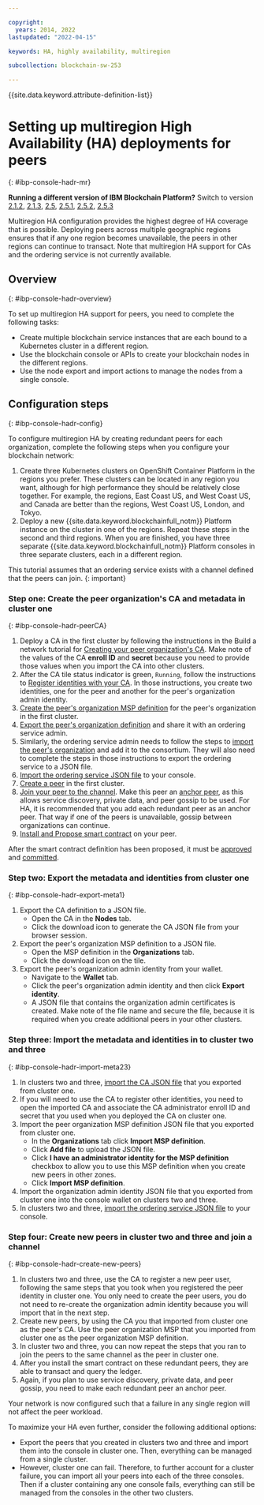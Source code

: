 ```yaml
---

copyright: 
  years: 2014, 2022
lastupdated: "2022-04-15"

keywords: HA, highly availability, multiregion

subcollection: blockchain-sw-253

---
```




{{site.data.keyword.attribute-definition-list}}

# Setting up multiregion High Availability (HA) deployments for peers
{: #ibp-console-hadr-mr}

<p>
<strong>Running a different version of IBM Blockchain Platform?</strong> Switch to version
<a href="/docs/blockchain-sw?topic=blockchain-sw-ibp-console-hadr-mr">2.1.2</a>,
<a href="/docs/blockchain-sw-213?topic=blockchain-sw-213-ibp-console-hadr-mr">2.1.3</a>,
<a href="/docs/blockchain-sw-25?topic=blockchain-sw-25-ibp-console-hadr-mr">2.5</a>,
<a href="/docs/blockchain-sw-251?topic=blockchain-sw-251-ibp-console-hadr-mr">2.5.1</a>,
<a href="/docs/blockchain-sw-252?topic=blockchain-sw-252-ibp-console-hadr-mr">2.5.2</a>,
<a href="/docs/blockchain-sw-253?topic=blockchain-sw-253-ibp-console-hadr-mr">2.5.3</a>
</p>

Multiregion HA configuration provides the highest degree of HA coverage that is possible. Deploying peers across multiple geographic regions ensures that if any one region becomes unavailable, the peers in other regions can continue to transact. Note that multiregion HA support for CAs and the ordering service is not currently available.

## Overview
{: #ibp-console-hadr-overview}

To set up multiregion HA support for peers, you need to complete the following tasks:
- Create multiple blockchain service instances that are each bound to a Kubernetes cluster in a different region.
- Use the blockchain console or APIs to create your blockchain nodes in the different regions.
- Use the node export and import actions to manage the nodes from a single console.

## Configuration steps
{: #ibp-console-hadr-config}

To configure multiregion HA by creating redundant peers for each organization, complete the following steps when you configure your blockchain network:

1. Create three Kubernetes clusters   on OpenShift Container Platform in the regions you prefer. These clusters can be located in any region you want, although for high performance they should be relatively close together. For example, the regions, East Coast US, and West Coast US, and Canada are better than the regions, West Coast US, London, and Tokyo.
2. Deploy a new {{site.data.keyword.blockchainfull_notm}} Platform instance on the cluster in one of the regions.   Repeat these steps in the second and third regions. When you are finished, you have three separate {{site.data.keyword.blockchainfull_notm}} Platform consoles in three separate clusters, each in a different region.

This tutorial assumes that an ordering service exists with a channel defined that the peers can join.
{: important}

### Step one: Create the peer organization's CA and metadata in cluster one
{: #ibp-console-hadr-peerCA}

1. Deploy a CA in the first cluster by following the instructions in the Build a network tutorial for [Creating your peer organization's CA](/docs/blockchain-sw-253?topic=blockchain-sw-253-ibp-console-build-network#ibp-console-build-network-create-CA-org1CA). Make note of the values of the CA **enroll ID** and **secret** because you need to provide those values when you import the CA into other clusters.
2. After the CA tile status indicator is green, `Running`, follow the instructions to [Register identities with your CA](/docs/blockchain-sw-253?topic=blockchain-sw-253-ibp-console-build-network#ibp-console-build-network-use-CA-org1). In those instructions, you create two identities, one for the peer and another for the peer's organization admin identity.
3. [Create the peer's organization MSP definition](/docs/blockchain-sw-253?topic=blockchain-sw-253-ibp-console-build-network#ibp-console-build-network-create-peers-org1) for the peer's organization in the first cluster.
4. [Export the peer's organization definition](/docs/blockchain-sw-253?topic=blockchain-sw-253-ibp-console-join-network#ibp-console-join-network-add-org2-remote) and share it with an ordering service admin.
5. Similarly, the ordering service admin needs to follow the steps to [import the peer's organization](/docs/blockchain-sw-253?topic=blockchain-sw-253-ibp-console-join-network#ibp-console-join-network-import-remote-msp) and add it to the consortium. They will also need to complete the steps in those instructions to export the ordering service to a JSON file.
6. [Import the ordering service JSON file](/docs/blockchain-sw-253?topic=blockchain-sw-253-ibp-console-join-network#ibp-console-join-network-import-remote-orderer) to your console.
7. [Create a peer](/docs/blockchain-sw-253?topic=blockchain-sw-253-ibp-console-build-network#ibp-console-build-network-peer-create) in the first cluster.
8. [Join your peer to the channel](/docs/blockchain-sw-253?topic=blockchain-sw-253-ibp-console-join-network#ibp-console-join-network-join-peer-org2). Make this peer an [anchor peer](/docs/blockchain-sw-253?topic=blockchain-sw-253-ibp-console-govern#ibp-console-govern-channels-anchor-peers), as this allows service discovery, private data, and peer gossip to be used. For HA, it is recommended that you add each redundant peer as an anchor peer. That way if one of the peers is unavailable, gossip between organizations can continue.
5. [Install and Propose smart contract](/docs/blockchain-sw-253?topic=blockchain-sw-253-ibp-console-smart-contracts-v2#ibp-console-smart-contracts-v2-install-propose) on your peer.

After the smart contract definition has been proposed, it must be [approved](/docs/blockchain-sw-253?topic=blockchain-sw-253-ibp-console-smart-contracts-v2#ibp-console-smart-contracts-v2-approve) and [committed](/docs/blockchain-sw-253?topic=blockchain-sw-253-ibp-console-smart-contracts-v2#ibp-console-smart-contracts-v2-commit).

### Step two: Export the metadata and identities from cluster one
{: #ibp-console-hadr-export-meta1}

1. Export the CA definition to a JSON file.
    - Open the CA in the **Nodes** tab.
    - Click the download icon to generate the CA JSON file from your browser session.
2. Export the peer's organization MSP definition to a JSON file.
    - Open the MSP definition in the **Organizations** tab.
    - Click the download icon on the tile.
3. Export the peer's organization admin identity from your wallet.
    - Navigate to the **Wallet** tab.
    - Click the peer's organization admin identity and then click **Export identity**.
    - A JSON file that contains the organization admin certificates is created. Make note of the file name and secure the file, because it is required when you create additional peers in your other clusters.

### Step three: Import the metadata and identities in to cluster two and three
{: #ibp-console-hadr-import-meta23}

1. In clusters two and three, [import the CA JSON file](/docs/blockchain-sw-253?topic=blockchain-sw-253-ibp-console-import-nodes#ibp-console-import-ca) that you exported from cluster one.  
2. If you will need to use the CA to register other identities, you need to open the imported CA and associate the CA administrator enroll ID and secret that you used when you deployed the CA on cluster one.
3. Import the peer organization MSP definition JSON file that you exported from cluster one.
    - In the **Organizations** tab click **Import MSP definition**.
    - Click **Add file** to upload the JSON file.
    - Click **I have an administrator identity for the MSP definition** checkbox to allow you to use this MSP definition when you create new peers in other zones.
    - Click **Import MSP definition**.
4. Import the organization admin identity JSON file that you exported from cluster one into the console wallet on clusters two and three.
5. In clusters two and three, [import the ordering service JSON file](/docs/blockchain-sw-253?topic=blockchain-sw-253-ibp-console-join-network#ibp-console-join-network-import-remote-orderer) to your console.

### Step four: Create new peers in cluster two and three and join a channel
{: #ibp-console-hadr-create-new-peers}

1. In clusters two and three, use the CA to register a new peer user, following the same steps that you took when you registered the peer identity in cluster one. You only need to create the peer users, you do not need to re-create the organization admin identity because you will import that in the next step.
2. Create new peers, by using the CA you that imported from cluster one as the peer's CA. Use the peer organization MSP that you imported from cluster one as the peer organization MSP definition.
3. In cluster two and three, you can now repeat the steps that you ran to join the peers to the same channel as the peer in cluster one. 
4. After you install the smart contract on these redundant peers, they are able to transact and query the ledger.
5. Again, if you plan to use service discovery, private data, and peer gossip, you need to make each redundant peer an anchor peer.  

Your network is now configured such that a failure in any single region will not affect the peer workload.  

To maximize your HA even further, consider the following additional options:
- Export the peers that you created in clusters two and three and import them into the console in cluster one. Then, everything can be managed from a single cluster.
- However, cluster one can fail. Therefore, to further account for a cluster failure, you can import all your peers into each of the three consoles. Then if a cluster containing any one console fails, everything can still be managed from the consoles in the other two clusters.
